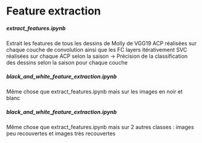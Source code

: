 # Feature extraction

##### extract_features.ipynb

Extrait les features de tous les dessins de Molly de VGG19
ACP réalisées sur chaque couche de convolution ainsi que les FC layers itérativement
SVC réalisées sur chaque ACP selon la saison -> Précision de la classification des dessins selon la saison pour chaque couche

##### black_and_white_feature_extraction.ipynb

Même chose que extract_features.ipynb mais sur les images en noir et blanc

##### black_and_white_feature_extraction.ipynb

Même chose que extract_features.ipynb mais sur 2 autres classes : images peu recouvertes et images très recouvertes
